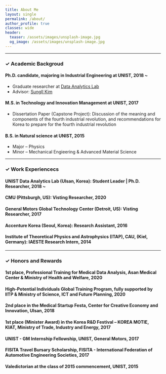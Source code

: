 ```yaml
---
title: About Me
layout: single
permalink: /about/
author_profile: true
classes: wide
header:
  teaser: /assets/images/unsplash-image.jpg
  og_image: /assets/images/unsplash-image.jpg
---
```


--------------------

<h3> &#10003; Academic Backgroud </h3>

<div class="notice--primary">
  <h4>Ph.D. candidate, majoring in Industrial Engineering at UNIST, 2018 ~</h4>
  <ul>
  <li> Graduate researcher at <a href="http://analytics.unist.ac.kr/">Data Analytics Lab</a> </li>
  <li> Advisor: <a href="https://scholar.google.com/citations?user=BISaBGoAAAAJ&hl">SungIl Kim</a> </li>
  </ul>
</div>

<div class="notice">
  <h4>M.S. in Technology and Innovation Management at UNIST, 2017</h4>
  <ul>
  <li> Dissertation Paper (Capstone Project): Discussion of the meaning and components of the fourth industrial revolution, and recommendations for Korea to prepare for the fourth industrial revolution </li>
  </ul>
</div>

<div class="notice">
  <h4>B.S. in Natural science at UNIST, 2015</h4>
  <ul>
    <li> Major &#8211; Physics </li> 
    <li> Minor &#8211; Mechanical Engieering & Advanced Material Science </li>
  </ul>  
</div>


--------------------

<h3> &#10003; Work Experiencecs </h3>

<div class="notice--primary">
  <h4>UNIST Data Analytics Lab (Ulsan, Korea): Student Leader | Ph.D. Researcher, 2018 ~ </h4>
</div>

<div class="notice">
  <h4>CMU (Pittsburgh, US): Visting Researcher, 2020</h4>
</div>

<div class="notice">
  <h4>General Motors Global Technology Center (Detroit, US): Visting Researcher, 2017</h4>
</div>

<div class="notice">
  <h4>Accenture Korea (Seoul, Korea): Research Assistant, 2016</h4>
</div>

<div class="notice">
  <h4>Institute of Theoretical Physics and Astrophysics (ITAP), CAU, (Kiel, Germany): IAESTE Research Intern, 2014</h4>
</div>


--------------------

<h3> &#10003; Honors and Rewards </h3>
<div class="notice">
  <h4>1st place, Professional Training for Medical Data Analysis, Asan Medical Center & Ministry of Health and Welfare, 2020</h4>
</div>

<div class="notice">
  <h4>High-Potential Individuals Global Training Program, fully supported by IITP & Ministry of Science, ICT and Future Planning, 2020</h4>
</div>

<div class="notice">
  <h4>2nd place in the Medical Startup Festa, Center for Creative Economy and Innovation, Ulsan, 2018</h4>
</div>

<div class="notice">
  <h4>1st place (Minister Award) in the Korea R&D Festival – KOREA MOTIE, KIAT, Ministry of Trade, Industry and Energy, 2017</h4>
</div>

<div class="notice">
  <h4>UNIST - GM Internship Fellowship, UNIST, General Motors, 2017</h4>
  <h4>FISITA Travel Bursary Scholarship, FISITA - International Federation of Automotive Engineering Societies, 2017</h4>
</div>

<div class="notice">
  <h4>Valedictorian at the class of 2015 commencement, UNIST, 2015</h4>
</div>
